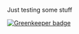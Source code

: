 Just testing some stuff


[![Greenkeeper badge](https://badges.greenkeeper.io/theflow/theflow-js.svg)](https://greenkeeper.io/)